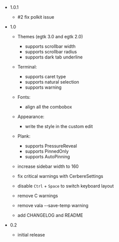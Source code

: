 * 1.0.1
  -  #2 fix polkit issue

* 1.0
  - Themes (egtk 3.0 and egtk 2.0)
     - supports scrollbar width
     - supports scrollbar radius
     - supports dark tab underline
  - Terminal:
     - supports caret type
     - supports natural selection
     - supports warning
  - Fonts:
     - align all the combobox
  - Appearance:
     - write the style in the custom edit
  - Plank:
     - supports PressureReveal
     - supports PinnedOnly
     - supports AutoPinning
  - increase sidebar width to 160
  - fix critical warnings with CerbereSettings
  - disable `Ctrl` + `Space` to switch keyboard layout

  - remove C warnings
  - remove vala --save-temp warning
  - add CHANGELOG and README

* 0.2
  - initial release
